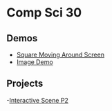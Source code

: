 # Comp Sci 30

## Demos
- [Square Moving Around Screen](Square-Moving)
- [Image Demo](Image-Demo)


## Projects
-[Interactive Scene P2](Interactive-Scene)


